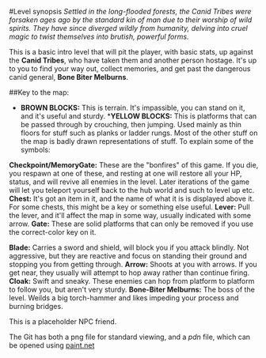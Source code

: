#Level synopsis
_Settled in the long-flooded forests, the Canid Tribes were forsaken ages ago by the standard kin of man due to their worship of wild spirits. They have since diverged wildly from humanity, delving into cruel magic to twist themselves into brutish, powerful forms._

This is a basic intro level that will pit the player, with basic stats, up against the __Canid Tribes__, who have taken them and another person hostage. It's up to you to find your way out, collect memories, and get past the dangerous canid general, __Bone Biter Melburns__.

##Key to the map:
* __BROWN BLOCKS:__ This is terrain. It's impassible, you can stand on it, and it's useful and sturdy.
*__YELLOW BLOCKS:__ This is platforms that can be passed through by crouching, then jumping. Used mainly as thin floors for stuff such as planks or ladder rungs.
Most of the other stuff on the map is badly drawn representations of stuff. To explain some of the symbols:

__Checkpoint/MemoryGate:__ These are the "bonfires" of this game. If you die, you respawn at one of these, and resting at one will restore all your HP, status, and will revive all enemies in the level. Later iterations of the game will let you teleport yourself back to the hub world and such to level up etc.
__Chest:__ It's got an item in it, and the name of what it is is displayed above it. For some chests, this might be a key or something else useful.
__Lever:__ Pull the lever, and it'll affect the map in some way, usually indicated with some arrow.
__Gate:__ These are solid platforms that can only be removed if you use the correct-color key on it.

__Blade:__ Carries a sword and shield, will block you if you attack blindly. Not aggressive, but they are reactive and focus on standing their ground and stopping you from getting through.
__Arrow:__ Shoots at you with arrows. If you get near, they usually will attempt to hop away rather than continue firing.
__Cloak:__ Swift and sneaky. These enemies can hop from platform to platform to follow you, but aren't very sturdy.
__Bone-Biter Melburns:__ The boss of the level. Weilds a big torch-hammer and likes impeding your process and burning bridges.

This is a placeholder NPC friend.

The Git has both a png file for standard viewing, and a *pdn* file, which can be opened using [paint.net](https://www.getpaint.net/)